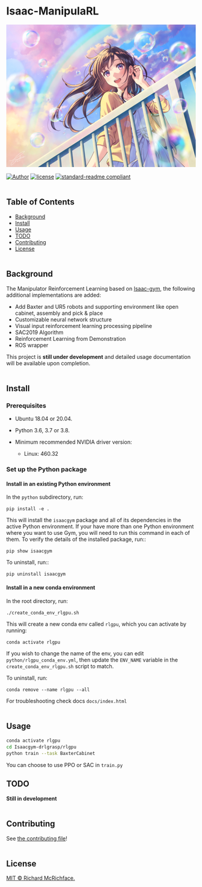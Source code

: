 # Isaac-ManipulaRL

![Image text](img-folder/2222.png)

[![Author](https://img.shields.io/badge/Author-cypypccpy-blue.svg "Author")](https://github.com/cypypccpy "Author")
[![license](https://img.shields.io/github/license/:user/:repo.svg)](LICENSE)
[![standard-readme compliant](https://img.shields.io/badge/readme%20style-standard-brightgreen.svg?style=flat-square)](https://github.com/RichardLitt/standard-readme)
<br></br>

## Table of Contents

- [Background](#background)
- [Install](#install)
- [Usage](#usage)
- [TODO](#todo)
- [Contributing](#contributing)
- [License](#license)
<br></br>

## Background

The Manipulator Reinforcement Learning based on [Isaac-gym](https://developer.nvidia.com/isaac-gym), the following additional implementations are added:
- Add Baxter and UR5 robots and supporting environment like open cabinet, assembly and pick & place
- Customizable neural network structure
- Visual input reinforcement learning processing pipeline
- SAC2019 Algorithm
- Reinforcement Learning from Demonstration
- ROS wrapper

This project is **still under development** and detailed usage documentation will be available upon completion.
<br></br>

## Install
### Prerequisites
- Ubuntu 18.04 or 20.04.
- Python 3.6, 3.7 or 3.8.
- Minimum recommended NVIDIA driver version:

  + Linux: 460.32

### Set up the Python package

#### Install in an existing Python environment

In the ``python`` subdirectory, run:

    pip install -e .

This will install the ``isaacgym`` package and all of its dependencies in the active Python environment.  If your have more than one Python environment where you want to use Gym, you will need to run this command in each of them.  To verify the details of the installed package, run::

    pip show isaacgym

To uninstall, run::

    pip uninstall isaacgym

#### Install in a new conda environment

In the root directory, run:

    ./create_conda_env_rlgpu.sh

This will create a new conda env called ``rlgpu``, which you can activate by running:

    conda activate rlgpu

If you wish to change the name of the env, you can edit ``python/rlgpu_conda_env.yml``, then update the ``ENV_NAME`` variable in the ``create_conda_env_rlgpu.sh`` script to match.

To uninstall, run:

    conda remove --name rlgpu --all

For troubleshooting check docs `docs/index.html`
<br></br>

## Usage

```bash
conda activate rlgpu
cd Isaacgym-drlgrasp/rlgpu
python train --task BaxterCabinet
```

You can choose to use PPO or SAC in `train.py` 
## TODO

**Still in development**
<br></br>

## Contributing

See [the contributing file](CONTRIBUTING.md)!
<br></br>

## License

[MIT © Richard McRichface.](../LICENSE)
